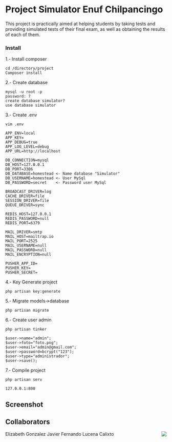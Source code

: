 # Project Simulator Enuf Chilpancingo

This project is practically aimed at helping students by taking tests and providing simulated tests of their final exam, as well as obtaining the results of each of them.

### Install

1.- Install composer
```
cd /directory/project
Composer install
```
2.- Create database
```
mysql -u root -p
password: ?
create database simulator? 
use database simulator
```
3.- Create .env
```
vim .env

APP_ENV=local
APP_KEY=
APP_DEBUG=true
APP_LOG_LEVEL=debug
APP_URL=http://localhost

DB_CONNECTION=mysql
DB_HOST=127.0.0.1
DB_PORT=3306
DB_DATABASE=homestead <- Name database "Simulator"
DB_USERNAME=homestead <- User MySql
DB_PASSWORD=secret    <- Password user MySql

BROADCAST_DRIVER=log
CACHE_DRIVER=file
SESSION_DRIVER=file
QUEUE_DRIVER=sync

REDIS_HOST=127.0.0.1
REDIS_PASSWORD=null
REDIS_PORT=6379

MAIL_DRIVER=smtp
MAIL_HOST=mailtrap.io
MAIL_PORT=2525
MAIL_USERNAME=null
MAIL_PASSWORD=null
MAIL_ENCRYPTION=null

PUSHER_APP_ID=
PUSHER_KEY=
PUSHER_SECRET=
```
4.- Key Generate project
```
php artisan key:generate
```
5.- Migrate models->database
```
php artisan migrate
```
6.- Create user admin
```
php artisan tinker

$user->name="admin";
$user->foto="foto.png";
$user->email="admin@gmail.com";
$user->password=bcrypt("123");
$user->type="administrador";
$user->save();
```
7.- Compile project
```
php artisan serv

127.0.0.1:800
```

## Screenshot

## Collaborators
<img src="http://www.itchilpancingo.edu.mx/images/logoitchaux.jpg" align="right" />
Elizabeth Gonzalez Javier
Fernando Lucena Calixto

